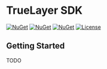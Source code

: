 # TrueLayer SDK

[![NuGet](https://img.shields.io/nuget/v/TrueLayerSDK.svg)](https://www.nuget.org/packages/TrueLayerSDK)
[![NuGet](https://img.shields.io/nuget/vpre/TrueLayerSDK?label=Pre-release)](https://www.nuget.org/packages/TrueLayerSDK)
[![NuGet](https://img.shields.io/nuget/dt/TrueLayerSDK.svg)](https://www.nuget.org/packages/TrueLayerSDK)
[![License](https://img.shields.io/:license-mit-blue.svg)](https://benfoster.mit-license.org/)

## Getting Started

TODO
